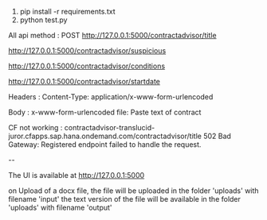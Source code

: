 1. pip install -r requirements.txt
2. python test.py

All api method : POST
http://127.0.0.1:5000/contractadvisor/title

http://127.0.0.1:5000/contractadvisor/suspicious

http://127.0.0.1:5000/contractadvisor/conditions

http://127.0.0.1:5000/contractadvisor/startdate

Headers : 
Content-Type: application/x-www-form-urlencoded

Body : x-www-form-urlencoded
file: Paste text of contract

CF not working : contractadvisor-translucid-juror.cfapps.sap.hana.ondemand.com/contractadvisor/title
502 Bad Gateway: Registered endpoint failed to handle the request.

--

The UI is available at http://127.0.0.1:5000

on Upload of a docx file, the file will be uploaded in the folder 'uploads' with filename 'input'
the text version of the file will be available in the folder 'uploads' with filename 'output'
